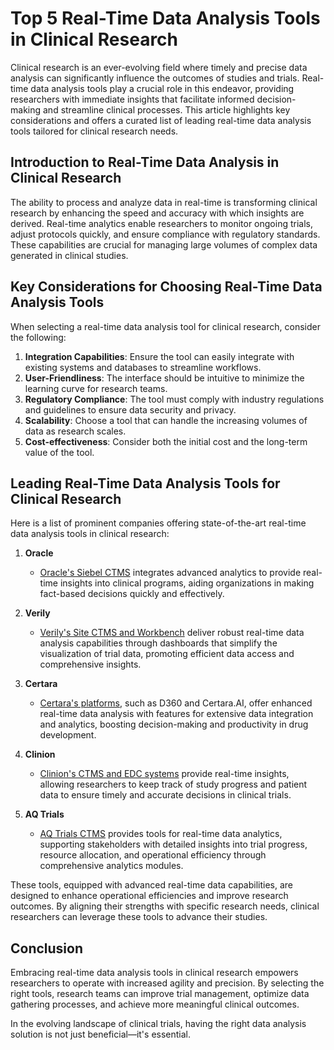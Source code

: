 # Top 5 Real-Time Data Analysis Tools in Clinical Research

Clinical research is an ever-evolving field where timely and precise data analysis can significantly influence the outcomes of studies and trials. Real-time data analysis tools play a crucial role in this endeavor, providing researchers with immediate insights that facilitate informed decision-making and streamline clinical processes. This article highlights key considerations and offers a curated list of leading real-time data analysis tools tailored for clinical research needs.

## Introduction to Real-Time Data Analysis in Clinical Research

The ability to process and analyze data in real-time is transforming clinical research by enhancing the speed and accuracy with which insights are derived. Real-time analytics enable researchers to monitor ongoing trials, adjust protocols quickly, and ensure compliance with regulatory standards. These capabilities are crucial for managing large volumes of complex data generated in clinical studies.

## Key Considerations for Choosing Real-Time Data Analysis Tools

When selecting a real-time data analysis tool for clinical research, consider the following:

1. **Integration Capabilities**: Ensure the tool can easily integrate with existing systems and databases to streamline workflows.
2. **User-Friendliness**: The interface should be intuitive to minimize the learning curve for research teams.
3. **Regulatory Compliance**: The tool must comply with industry regulations and guidelines to ensure data security and privacy.
4. **Scalability**: Choose a tool that can handle the increasing volumes of data as research scales.
5. **Cost-effectiveness**: Consider both the initial cost and the long-term value of the tool.

## Leading Real-Time Data Analysis Tools for Clinical Research

Here is a list of prominent companies offering state-of-the-art real-time data analysis tools in clinical research:

1. **Oracle**
   - [Oracle's Siebel CTMS](/dir/oracle) integrates advanced analytics to provide real-time insights into clinical programs, aiding organizations in making fact-based decisions quickly and effectively.

2. **Verily**
   - [Verily's Site CTMS and Workbench](/dir/verily) deliver robust real-time data analysis capabilities through dashboards that simplify the visualization of trial data, promoting efficient data access and comprehensive insights.

3. **Certara**
   - [Certara's platforms](/dir/certara), such as D360 and Certara.AI, offer enhanced real-time data analysis with features for extensive data integration and analytics, boosting decision-making and productivity in drug development.

4. **Clinion**
   - [Clinion's CTMS and EDC systems](/dir/clinion) provide real-time insights, allowing researchers to keep track of study progress and patient data to ensure timely and accurate decisions in clinical trials.

5. **AQ Trials**
   - [AQ Trials CTMS](/dir/aq_trials) provides tools for real-time data analytics, supporting stakeholders with detailed insights into trial progress, resource allocation, and operational efficiency through comprehensive analytics modules.

These tools, equipped with advanced real-time data capabilities, are designed to enhance operational efficiencies and improve research outcomes. By aligning their strengths with specific research needs, clinical researchers can leverage these tools to advance their studies.

## Conclusion

Embracing real-time data analysis tools in clinical research empowers researchers to operate with increased agility and precision. By selecting the right tools, research teams can improve trial management, optimize data gathering processes, and achieve more meaningful clinical outcomes. 

In the evolving landscape of clinical trials, having the right data analysis solution is not just beneficial—it's essential.
